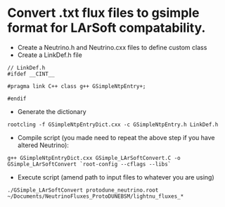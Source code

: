# Convert .txt flux files to gsimple format for LArSoft compatability.

- Create a Neutrino.h and Neutrino.cxx files to define custom class
- Create a LinkDef.h file

```
// LinkDef.h
#ifdef __CINT__

#pragma link C++ class g++ GSimpleNtpEntry+;

#endif
```

- Generate the dictionary
```
rootcling -f GSimpleNtpEntryDict.cxx -c GSimpleNtpEntry.h LinkDef.h
```

- Compile script (you made need to repeat the above step if you have altered Neutrino):
```
g++ GSimpleNtpEntryDict.cxx GSimple_LArSoftConvert.C -o GSimple_LArSoftConvert `root-config --cflags --libs`
```

- Execute script (amend path to input files to whatever you are using)
```
./GSimple_LArSoftConvert protodune_neutrino.root ~/Documents/NeutrinoFluxes_ProtoDUNEBSM/lightnu_fluxes_*
```

